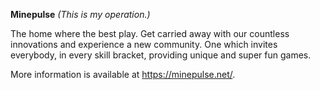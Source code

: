 **Minepulse** *(This is my operation.)*

The home where the best play. Get carried away with our countless innovations and experience a new community. One which invites everybody, in every skill bracket, providing unique and super fun games.

More information is available at https://minepulse.net/.
